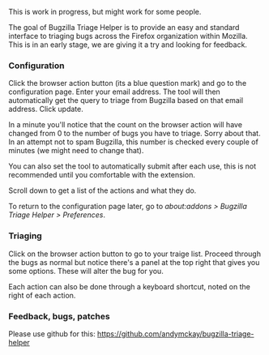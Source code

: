 This is work in progress, but might work for some people.

The goal of Bugzilla Triage Helper is to provide an easy and standard interface to triaging bugs across the Firefox organization within Mozilla. This is in an early stage, we are giving it a try and looking for feedback.

### Configuration

Click the browser action button (its a blue question mark) and go to the configuration page. Enter your email address. The tool will then automatically get the query to triage from Bugzilla based on that email address. Click update.

In a minute you'll notice that the count on the browser action will have changed from 0 to the number of bugs you have to triage. Sorry about that. In an attempt not to spam Bugzilla, this number is checked every couple of minutes (we might need to change that).

You can also set the tool to automatically submit after each use, this is not recommended until you comfortable with the extension.

Scroll down to get a list of the actions and what they do.

To return to the configuration page later, go to *about:addons > Bugzilla Triage Helper > Preferences*.

### Triaging

Click on the browser action button to go to your traige list. Proceed through the bugs as normal but notice there's a panel at the top right that gives you some options. These will alter the bug for you.

Each action can also be done through a keyboard shortcut, noted on the right of each action.

### Feedback, bugs, patches

Please use github for this: https://github.com/andymckay/bugzilla-triage-helper
